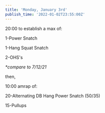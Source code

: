 ```yaml
---
title: 'Monday, January 3rd'
publish_time: '2022-01-02T23:55:00Z'
---
```


20:00 to establish a max of:

1-Power Snatch

1-Hang Squat Snatch

2-OHS's

*\*compare to 7/12/21*

then,

10:00 amrap of:

20-Alternating DB Hang Power Snatch (50/35)

15-Pullups
